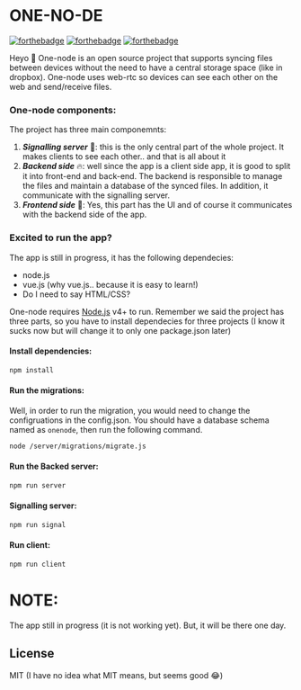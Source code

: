 # ONE-NO-DE
[![forthebadge](https://forthebadge.com/images/badges/uses-js.svg)](https://forthebadge.com) [![forthebadge](https://forthebadge.com/images/badges/made-with-vue.svg)](https://forthebadge.com) [![forthebadge](https://forthebadge.com/images/badges/built-with-love.svg)](https://forthebadge.com)

Heyo 👋 
One-node is an open source project that supports syncing files between devices without the need to have a central storage space (like in dropbox). One-node uses web-rtc so devices can see each other on the web and send/receive files. 


### One-node components:
The project has three main componemnts: 
1. ***Signalling server*** 🤖: this is the only central part of the whole project. It makes clients to see each other.. and that is all about it
2. ***Backend side*** 🔥: well since the app is a client side app, it is good to split it into front-end and back-end. The backend is responsible to manage the files and maintain a database of the synced files. In addition, it communicate with the signalling server.
3. ***Frontend side*** 🐥: Yes, this part has the UI and of course it communicates with the backend side of the app.

### Excited to run the app?
The app is still in progress, it has the following dependecies:
* node.js 
* vue.js (why vue.js.. because it is easy to learn!)
* Do I need to say HTML/CSS?

One-node requires [Node.js](https://nodejs.org/) v4+ to run. Remember we said the project has three parts, so you have to install dependecies for three projects (I know it sucks now but will change it to only one package.json later)

#### Install dependencies: 
```sh
npm install
```

#### Run the migrations: 
Well, in order to run the migration, you would need to change the configruations in the config.json. You should have a database schema named as `onenode`, then run the following command.
```sh
node /server/migrations/migrate.js
```


#### Run the Backed server: 
```sh
npm run server
```
#### Signalling server:
```sh
npm run signal
```

#### Run client:
```sh
npm run client
```

# NOTE:
The app still in progress (it is not working yet). But, it will be there one day. 

License
----

MIT (I have no idea what MIT means, but seems good 😂)

